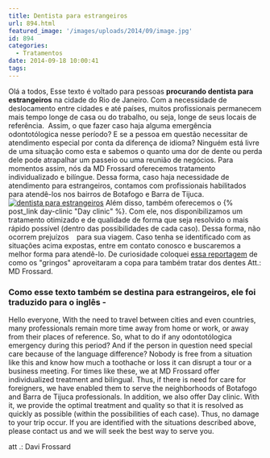 ```yaml
---
title: Dentista para estrangeiros
url: 894.html
featured_image: '/images/uploads/2014/09/image.jpg'
id: 894
categories:
  - Tratamentos
date: 2014-09-18 10:00:41
tags:
---
```


Olá a todos, Esse texto é voltado para pessoas **procurando dentista para estrangeiros** na cidade do Rio de Janeiro. Com a necessidade de deslocamento entre cidades e até países, muitos profissionais permanecem mais tempo longe de casa ou do trabalho, ou seja, longe de seus locais de referência.  Assim, o que fazer caso haja alguma emergência odontotólogica nesse período? E se a pessoa em questão necessitar de atendimento especial por conta da diferença de idioma? Ninguém está livre de uma situação como esta e sabemos o quanto uma dor de dente ou perda dele pode atrapalhar um passeio ou uma reunião de negócios. Para momentos assim, nós da MD Frossard oferecemos tratamento individualizado e bilíngue. Dessa forma, caso haja necessidade de atendimento para estrangeiros, contamos com profissionais habilitados para atendê-los nos bairros de Botafogo e Barra de Tijuca. [![dentista para estrangeiros](/images/uploads/2014/09/mapa-mundi-300x225.jpg)](/images/uploads/2014/09/mapa-mundi.jpg) Além disso, também oferecemos o {% post_link day-clinic "Day clinic" %}. Com ele, nos disponibilizamos um tratamento otimizado e de qualidade de forma que seja resolvido o mais rápido possível (dentro das possibilidades de cada caso). Dessa forma, não ocorrem prejuízos    para sua viagem. Caso tenha se identificado com as situações acima expostas, entre em contato conosco e buscaremos a melhor forma para atendê-lo. De curiosidade coloquei [essa reportagem](http://noticias.uol.com.br/saude/ultimas-noticias/redacao/2014/07/09/gringos-que-vieram-pra-copa-aproveitam-para-tratar-os-dentes-no-brasil.htm) de como os "gringos" aproveitaram a copa para também tratar dos dentes Att.: MD Frossard.

### Como esse texto também se destina para estrangeiros, ele foi traduzido para o inglês -

Hello everyone, With the need to travel between cities and even countries, many professionals remain more time away from home or work, or away from their places of reference. So, what to do if any odontotólogica emergency during this period? And if the person in question need special care because of the language difference? Nobody is free from a situation like this and know how much a toothache or loss it can disrupt a tour or a business meeting. For times like these, we at MD Frossard offer individualized treatment and bilingual. Thus, if there is need for care for foreigners, we have enabled them to serve the neighborhoods of Botafogo and Barra de Tijuca professionals. In addition, we also offer Day clinic. With it, we provide the optimal treatment and quality so that it is resolved as quickly as possible (within the possibilities of each case). Thus, no damage to your trip occur. If you are identified with the situations described above, please contact us and we will seek the best way to serve you.

att .: Davi Frossard